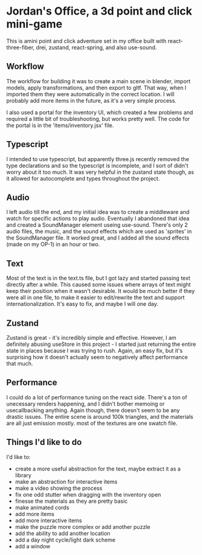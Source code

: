 # Jordan's Office, a 3d point and click mini-game

This is amini point and click adventure set in my office built with react-three-fiber, drei, zustand, react-spring, and also use-sound. 

## Workflow
The workflow for building it was to create a main scene in blender, import models, apply transformations, and then export to gltf. That way, when I imported them they were automatically in the correct location. I will probably add more items in the future, as it's a very simple process.

I also used a portal for the inventory UI, which created a few problems and required a little bit of troubleshooting, but works pretty well. The code for the portal is in the 'items/inventory.jsx' file.

## Typescript
I intended to use typescript, but apparently three.js recently removed the type declarations and so the typescript is incomplete, and I sort of didn't worry about it too much. It was very helpful in the zustand state though, as it allowed for autocomplete and types throughout the project.

## Audio
I left audio till the end, and my initial idea was to create a middleware and watch for specific actions to play audio. Eventually I abandoned that idea and created a SoundManager element useing use-sound. There's only 2 audio files, the music, and the sound effects which are used as 'sprites' in the SoundManager file. It worked great, and I added all the sound effects (made on my OP-1) in an hour or two.

## Text
Most of the text is in the text.ts file, but I got lazy and started passing text directly after a while. This caused some issues where arrays of text might keep their position when it wasn't desirable. It would be much better if they were all in one file, to make it easier to edit/rewrite the text and support internationalization. It's easy to fix, and maybe I will one day. 

## Zustand
Zustand is great - it's incredibly simple and effective. However, I am definitely abusing useStore in this project - I started just returning the entire state in places because I was trying to rush. Again, an easy fix, but it's surprising how it doesn't actually seem to negatively affect performance that much.

## Performance
I could do a lot of performance tuning on the react side. There's a ton of unecessary renders happening, and I didn't bother memoing or usecallbacking anything. Again though, there doesn't seem to be any drastic issues. The entire scene is around 100k triangles, and the materials are all just emission mostly. most of the textures are one swatch file.

## Things I'd like to do

I'd like to: 
* create a more useful abstraction for the text, maybe extract it as a library
* make an abstraction for interactive items
* make a video showing the process
* fix one odd stutter when dragging with the inventory open
* finesse the materials as they are pretty basic
* make animated cords
* add more items
* add more interactive items
* make the puzzle more complex or add another puzzle
* add the ability to add another location
* add a day night cycle/light dark scheme
* add a window
